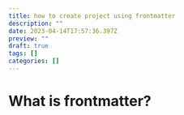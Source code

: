 ```yaml
---
title: how to create project using frontmatter
description: ""
date: 2023-04-14T17:57:36.397Z
preview: ""
draft: true
tags: []
categories: []
---
```


# What is frontmatter?

